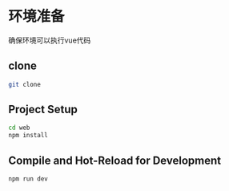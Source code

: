 # 环境准备
确保环境可以执行vue代码

## clone

```sh
git clone 
```

## Project Setup

```sh
cd web
npm install
```

## Compile and Hot-Reload for Development

```sh
npm run dev
```

